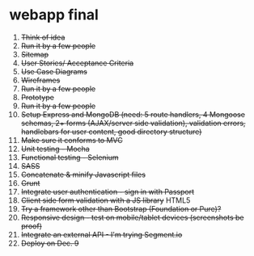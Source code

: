 webapp final
=============

1. ~~Think of idea~~
2. ~~Run it by a few people~~
3. ~~Sitemap~~
4. ~~User Stories/ Acceptance Criteria~~
5. ~~Use Case Diagrams~~
6. ~~Wireframes~~
5. ~~Run it by a few people~~
6. ~~Prototype~~
7. ~~Run it by a few people~~
8. ~~Setup Express and MongoDB (need: 5 route handlers, 4 Mongoose schemas, 2+ forms (AJAX/server side validation), validation errors, handlebars for user content, good directory structure)~~
9. ~~Make sure it conforms to MVC~~
10. ~~Unit testing - Mocha~~
11. ~~Functional testing - Selenium~~
13. ~~SASS~~
14. ~~Concatenate & minify Javascript files~~
15. ~~Grunt~~
17. ~~Integrate user authentication - sign in with Passport~~
18. ~~Client side form validation with a JS library~~ HTML5
19. ~~Try a framework other than Bootstrap (Foundation or Pure)?~~
20. ~~Responsive design - test on mobile/tablet devices (screenshots be proof)~~
21. ~~Integrate an external API - I'm trying Segment.io~~
23. ~~Deploy on Dec. 9~~
